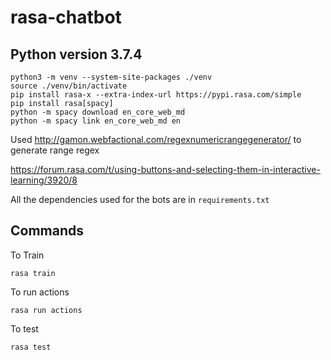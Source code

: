 # rasa-chatbot

## Python version 3.7.4


```
python3 -m venv --system-site-packages ./venv
source ./venv/bin/activate
pip install rasa-x --extra-index-url https://pypi.rasa.com/simple
pip install rasa[spacy]
python -m spacy download en_core_web_md
python -m spacy link en_core_web_md en
```


Used http://gamon.webfactional.com/regexnumericrangegenerator/ to generate range regex

https://forum.rasa.com/t/using-buttons-and-selecting-them-in-interactive-learning/3920/8

All the dependencies used for the bots are in `requirements.txt`


## Commands


To Train

```
rasa train
```


To run actions

```
rasa run actions
```

To test
```
rasa test
```